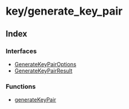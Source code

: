 # key/generate\_key\_pair

## Index

### Interfaces

- [GenerateKeyPairOptions](interfaces/GenerateKeyPairOptions.md)
- [GenerateKeyPairResult](interfaces/GenerateKeyPairResult.md)

### Functions

- [generateKeyPair](functions/generateKeyPair.md)
